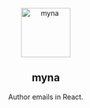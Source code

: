 <p align="center">
  <img alt="myna" src="https://user-images.githubusercontent.com/659829/54764206-8dfee700-4bb4-11e9-8c11-cbf0a7b2ad5e.png" width="100">
</p>

<h2 align="center">
  myna
</h2>

<p align="center">
  Author emails in React.
</p>


